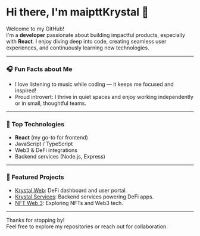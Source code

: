 # Hi there, I'm maipttKrystal 👋

Welcome to my GitHub!  
I'm a **developer** passionate about building impactful products, especially with **React**. I enjoy diving deep into code, creating seamless user experiences, and continuously learning new technologies.

---

### 🎧 Fun Facts about Me
- I love listening to music while coding — it keeps me focused and inspired!
- Proud introvert: I thrive in quiet spaces and enjoy working independently or in small, thoughtful teams.

---

### 🚀 Top Technologies
- **React** (my go-to for frontend)
- JavaScript / TypeScript
- Web3 & DeFi integrations
- Backend services (Node.js, Express)

---

### 🌟 Featured Projects
- [Krystal Web](https://github.com/KrystalDeFi/krystal-web): DeFi dashboard and user portal.
- [Krystal Services](https://github.com/KrystalDeFi/krystal-services): Backend services powering DeFi apps.
- [NFT Web 3](https://github.com/Haupc/nft-web-3): Exploring NFTs and Web3 tech.

---

<!-- Optionally add your social links here, e.g. -->
<!--
### Connect with me
- [LinkedIn](#)
- [Twitter](#)
- [Website](#)
-->

Thanks for stopping by!  
Feel free to explore my repositories or reach out for collaboration.
